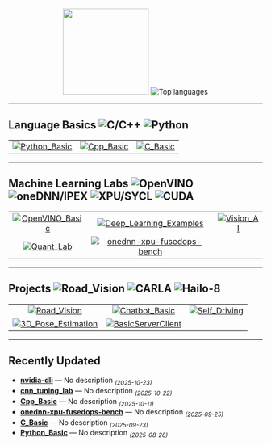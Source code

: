 <h1 align="center"></h1>





<p align="center">
  <img height="170" src="https://github-readme-stats.vercel.app/api?username=SeBin7&show_icons=true" />
  <img src="https://github-readme-stats.vercel.app/api/top-langs/?username=SeBin7&layout=compact&exclude_repo=PRsystem,BitTrip_1.0,Hansung&cache_seconds=7200&v=3" alt="Top languages" />

---
## Language Basics&nbsp;<img src="https://img.shields.io/badge/C/C++-blue" alt="C/C++" />&nbsp;<img src="https://img.shields.io/badge/Python-informational" alt="Python" />
<table>
  <tr>
    <td align="center">
      <a href="https://github.com/SeBin7/Python_Basic">
        <img src="https://github-readme-stats.vercel.app/api/pin/?username=SeBin7&repo=Python_Basic&show_owner=false" alt="Python_Basic"/>
      </a>
    </td>
    <td align="center">
      <a href="https://github.com/SeBin7/Cpp_Basic">
        <img src="https://github-readme-stats.vercel.app/api/pin/?username=SeBin7&repo=Cpp_Basic&show_owner=false" alt="Cpp_Basic"/>
      </a>
    </td>
    <td align="center">
      <a href="https://github.com/SeBin7/C_Basic">
        <img src="https://github-readme-stats.vercel.app/api/pin/?username=SeBin7&repo=C_Basic&show_owner=false" alt="C_Basic"/>
      </a>
    </td>
  </tr>
</table>

---

## Machine Learning Labs&nbsp;<img src="https://img.shields.io/badge/OpenVINO-edge" alt="OpenVINO" />&nbsp;<img src="https://img.shields.io/badge/oneDNN%2FIPEX-accel" alt="oneDNN/IPEX" />&nbsp;<img src="https://img.shields.io/badge/XPU-SYCL" alt="XPU/SYCL" />&nbsp;<img src="https://img.shields.io/badge/CUDA-training" alt="CUDA" />

<table>
  <tr>
    <td align="center">
      <a href="https://github.com/SeBin7/OpenVINO_Basic">
        <img src="https://github-readme-stats.vercel.app/api/pin/?username=SeBin7&repo=OpenVINO_Basic&show_owner=false" alt="OpenVINO_Basic"/>
      </a>
    </td>
    <td align="center">
      <a href="https://github.com/SeBin7/Deep_Learning_Examples">
        <img src="https://github-readme-stats.vercel.app/api/pin/?username=SeBin7&repo=Deep_Learning_Examples&show_owner=false" alt="Deep_Learning_Examples"/>
      </a>
    </td>
    <td align="center">
      <a href="https://github.com/SeBin7/Vision_AI">
        <img src="https://github-readme-stats.vercel.app/api/pin/?username=SeBin7&repo=Vision_AI&show_owner=false" alt="Vision_AI"/>
      </a>
    </td>
  </tr>
  <tr>
    <td align="center">
      <a href="https://github.com/SeBin7/Quant_Lab">
        <img src="https://github-readme-stats.vercel.app/api/pin/?username=SeBin7&repo=Quant_Lab&show_owner=false" alt="Quant_Lab"/>
      </a>
    </td>
    <td align="center">
      <a href="https://github.com/SeBin7/onednn-xpu-fusedops-bench">
        <img src="https://github-readme-stats.vercel.app/api/pin/?username=SeBin7&repo=onednn-xpu-fusedops-bench&show_owner=false" alt="onednn-xpu-fusedops-bench"/>
      </a>
    </td>
    <td align="center">
      &nbsp; <!-- 빈 칸: 3열 유지용 -->
    </td>
  </tr>
</table>

---

## Projects&nbsp;<img src="https://img.shields.io/badge/Road--Vision-demo" alt="Road_Vision" />&nbsp;<img src="https://img.shields.io/badge/CARLA-sim" alt="CARLA" />&nbsp;<img src="https://img.shields.io/badge/Edge-Hailo--8" alt="Hailo-8" />

<table>
  <tr>
    <td align="center">
      <a href="https://github.com/SeBin7/Road_Vision">
        <img src="https://github-readme-stats.vercel.app/api/pin/?username=SeBin7&repo=Road_Vision&show_owner=false" alt="Road_Vision"/>
      </a>
    </td>
    <td align="center">
      <a href="https://github.com/SeBin7/Chatbot_Basic">
        <img src="https://github-readme-stats.vercel.app/api/pin/?username=SeBin7&repo=Chatbot_Basic&show_owner=false" alt="Chatbot_Basic"/>
      </a>
    </td>
    <td align="center">
      <a href="https://github.com/SeBin7/Self_Driving">
        <img src="https://github-readme-stats.vercel.app/api/pin/?username=SeBin7&repo=Self_Driving&show_owner=false" alt="Self_Driving"/>
      </a>
    </td>
  </tr>
  <tr>
    <td align="center">
      <a href="https://github.com/SeBin7/3D_Pose_Estimation">
        <img src="https://github-readme-stats.vercel.app/api/pin/?username=SeBin7&repo=3D_Pose_Estimation&show_owner=false" alt="3D_Pose_Estimation"/>
      </a>
    </td>
    <td align="center">
      <a href="https://github.com/SeBin7/BasicServerClient">
        <img src="https://github-readme-stats.vercel.app/api/pin/?username=SeBin7&repo=BasicServerClient&show_owner=false" alt="BasicServerClient"/>
      </a>
    </td>
    <td align="center">
      &nbsp; <!-- 빈 칸: 3열 유지용 -->
    </td>
  </tr>
</table>

---

##  Recently Updated
<!--RECENT_REPOS_START-->

- <a href="https://github.com/SeBin7/nvidia-dli"><b>nvidia-dli</b></a> — No description <sub><i>(2025-10-23)</i></sub>
- <a href="https://github.com/SeBin7/cnn_tuning_lab"><b>cnn_tuning_lab</b></a> — No description <sub><i>(2025-10-22)</i></sub>
- <a href="https://github.com/SeBin7/Cpp_Basic"><b>Cpp_Basic</b></a> — No description <sub><i>(2025-10-11)</i></sub>
- <a href="https://github.com/SeBin7/onednn-xpu-fusedops-bench"><b>onednn-xpu-fusedops-bench</b></a> — No description <sub><i>(2025-09-25)</i></sub>
- <a href="https://github.com/SeBin7/C_Basic"><b>C_Basic</b></a> — No description <sub><i>(2025-09-23)</i></sub>
- <a href="https://github.com/SeBin7/Python_Basic"><b>Python_Basic</b></a> — No description <sub><i>(2025-08-28)</i></sub>

<!--RECENT_REPOS_END-->
